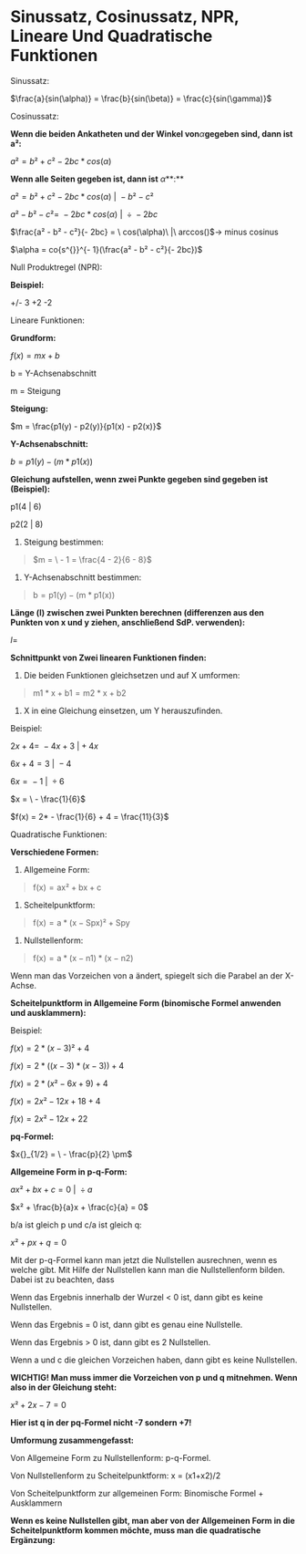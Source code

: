 # Sinussatz, Cosinussatz, NPR, Lineare Und Quadratische Funktionen

Sinussatz:

$\frac{a}{sin(\alpha)} = \frac{b}{sin(\beta)} = \frac{c}{sin(\gamma)}$

Cosinussatz:

**Wenn die beiden Ankatheten und der Winkel von***α***gegeben sind, dann ist a²:**

*a*² = *b*² + *c*² − 2*bc* * *cos*(*α*)

**Wenn alle Seiten gegeben ist, dann ist** *α***:**

*a*² = *b*² + *c*² − 2*bc* * *cos*(*α*) |  − *b*² − *c*²

*a*² − *b*² − *c*²=  − 2*bc* * *cos*(*α*) |  ÷  − 2*bc*

$\frac{a² - b² - c²}{- 2bc} = \ cos(\alpha)\ |\ arccos()$→ minus cosinus

$\alpha = co{s^{}}^{- 1}(\frac{a² - b² - c²}{- 2bc})$

Null Produktregel (NPR):

**Beispiel:**

+/- 3 +2 -2

Lineare Funktionen:

**Grundform:**

*f*(*x*) = *mx* + *b*

b = Y-Achsenabschnitt

m = Steigung

**Steigung:**

$m = \frac{p1(y) - p2(y)}{p1(x) - p2(x)}$

**Y-Achsenabschnitt:**

*b* = *p*1(*y*) − (*m* * *p*1(*x*))

**Gleichung aufstellen, wenn zwei Punkte gegeben sind gegeben ist (Beispiel):**

p1(4 | 6)

p2(2 | 8)

1. Steigung bestimmen:

> $m = \  - 1 = \frac{4 - 2}{6 - 8}$
> 
1. Y-Achsenabschnitt bestimmen:

> b = p1(y) − (m * p1(x))
> 

**Länge (l) zwischen zwei Punkten berechnen (differenzen aus den Punkten von x und y ziehen, anschließend SdP. verwenden):**

*l*=

**Schnittpunkt von Zwei linearen Funktionen finden:**

1. Die beiden Funktionen gleichsetzen und auf X umformen:

> m1 * x + b1 = m2 * x + b2
> 
1. X in eine Gleichung einsetzen, um Y herauszufinden.

Beispiel:

2*x* + 4=  − 4*x* + 3 | + 4*x*

6*x* + 4 = 3 |  − 4

6*x* =  − 1 |  ÷ 6

$x = \  - \frac{1}{6}$

$f(x) = 2* - \frac{1}{6} + 4 = \frac{11}{3}$

Quadratische Funktionen:

**Verschiedene Formen:**

1. Allgemeine Form:

> f(x) = ax² + bx + c
> 
1. Scheitelpunktform:

> f(x) = a * (x − Spx)² + Spy
> 
1. Nullstellenform:

> f(x) = a * (x − n1) * (x − n2)
> 

Wenn man das Vorzeichen von a ändert, spiegelt sich die Parabel an der X-Achse.

**Scheitelpunktform in Allgemeine Form (binomische Formel anwenden und ausklammern):**

Beispiel:

*f*(*x*) = 2 * (*x* − 3)² + 4

*f*(*x*) = 2 * ((*x* − 3) * (*x* − 3)) + 4

*f*(*x*) = 2 * (*x*² − 6*x* + 9) + 4

*f*(*x*) = 2*x*² − 12*x* + 18 + 4

*f*(*x*) = 2*x*² − 12*x* + 22

**pq-Formel:**

$x{}_{1/2} = \  - \frac{p}{2} \pm$

**Allgemeine Form in p-q-Form:**

*ax*² + *bx* + *c* = 0 |  ÷ *a*

$x² + \frac{b}{a}x + \frac{c}{a} = 0$

b/a ist gleich p und c/a ist gleich q:

*x*² + *px* + *q* = 0

Mit der p-q-Formel kann man jetzt die Nullstellen ausrechnen, wenn es welche gibt. Mit Hilfe der Nullstellen kann man die Nullstellenform bilden. Dabei ist zu beachten, dass

Wenn das Ergebnis innerhalb der Wurzel < 0 ist, dann gibt es keine Nullstellen.

Wenn das Ergebnis = 0 ist, dann gibt es genau eine Nullstelle.

Wenn das Ergebnis > 0 ist, dann gibt es 2 Nullstellen.

Wenn a und c die gleichen Vorzeichen haben, dann gibt es keine Nullstellen.

**WICHTIG! Man muss immer die Vorzeichen von p und q mitnehmen. Wenn also in der Gleichung steht:**

*x*² + 2*x* − 7 = 0

**Hier ist q in der pq-Formel nicht -7 sondern +7!**

**Umformung zusammengefasst:**

Von Allgemeine Form zu Nullstellenform: p-q-Formel.

Von Nullstellenform zu Scheitelpunktform: x = (x1+x2)/2

Von Scheitelpunktform zur allgemeinen Form: Binomische Formel + Ausklammern

**Wenn es keine Nullstellen gibt, man aber von der Allgemeinen Form in die Scheitelpunktform kommen möchte, muss man die quadratische Ergänzung:**
